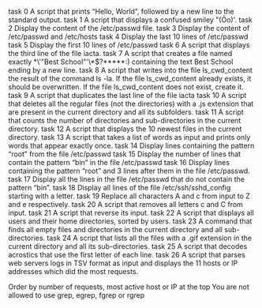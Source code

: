 task 0 A script that prints “Hello, World”, followed by a new line to the standard output.
task 1 A script that displays a confused smiley "(Ôo)'.
task 2 Display the content of the /etc/passwd file.
task 3 Display the content of /etc/passwd and /etc/hosts
task 4 Display the last 10 lines of /etc/passwd
task 5 Display the first 10 lines of /etc/passwd
task 6 A script that displays the third line of the file iacta.
task 7 A script that creates a file named exactly \*\\'"Best School"\'\\*$\?\*\*\*\*\*:) containing the text Best School ending by a new line.
task 8 A script that writes into the file ls_cwd_content the result of the command ls -la. If the file ls_cwd_content already exists, it should be overwritten. If the file ls_cwd_content does not exist, create it.
task 9 A script that duplicates the last line of the file iacta
task 10 A script that deletes all the regular files (not the directories) with a .js extension that are present in the current directory and all its subfolders.
task 11 A script that counts the number of directories and sub-directories in the current directory.
task 12 A script that displays the 10 newest files in the current directory.
task 13 A script that takes a list of words as input and prints only words that appear exactly once.
task 14 Display lines containing the pattern “root” from the file /etc/passwd
task 15 Display the number of lines that contain the pattern “bin” in the file /etc/passwd
task 16 Display lines containing the pattern “root” and 3 lines after them in the file /etc/passwd.
task 17 Display all the lines in the file /etc/passwd that do not contain the pattern “bin”.
task 18 Display all lines of the file /etc/ssh/sshd_config starting with a letter.
task 19 Replace all characters A and c from input to Z and e respectively.
task 20 A script that removes all letters c and C from input.
task 21 A script that reverse its input.
task 22 A script that displays all users and their home directories, sorted by users.
task 23 A command that finds all empty files and directories in the current directory and all sub-directories.
task 24 A script that lists all the files with a .gif extension in the current directory and all its sub-directories.
task 25 A script that decodes acrostics that use the first letter of each line.
task 26 A script that parses web servers logs in TSV format as input and displays the 11 hosts or IP addresses which did the most requests.

Order by number of requests, most active host or IP at the top
You are not allowed to use grep, egrep, fgrep or rgrep



